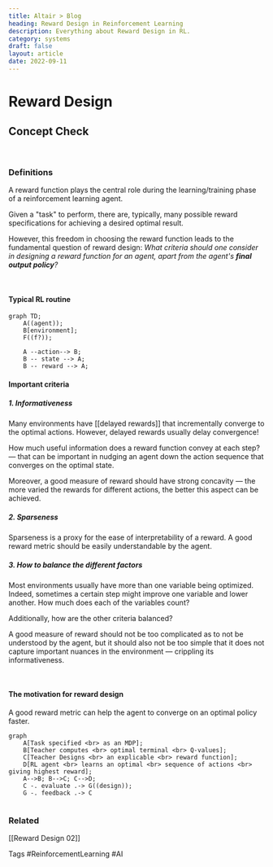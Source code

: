 ```yaml
---
title: Altair > Blog
heading: Reward Design in Reinforcement Learning
description: Everything about Reward Design in RL.
category: systems
draft: false
layout: article
date: 2022-09-11
---
```


# Reward Design

## Concept Check
 
 &nbsp;
 
### Definitions

A reward function plays the central role during the 
learning/training phase of a reinforcement learning agent. 

Given a "task" to perform, there are, typically, many possible 
reward specifications for achieving a desired optimal result.

However, this freedom in choosing the reward function leads to
the fundamental question of reward design: _What criteria should one consider in designing a reward function for an agent, apart from the agent's **final output policy**?_

&nbsp;

#### Typical RL routine

```mermaid
graph TD;
	A((agent));
	B[environment];
	F((f?));
	
	A --action--> B;
	B -- state --> A;
	B -- reward --> A;
```

#### Important criteria

##### 1. Informativeness

Many environments have [[delayed rewards]] that incrementally converge to the optimal actions. However, delayed rewards usually delay convergence!

How much useful information does a reward function convey at each step? &mdash; that can be important in nudging an agent down the action sequence that converges on the optimal state.

Moreover, a good measure of reward should have strong concavity
&mdash; the more varied the rewards for different actions, the better this aspect can be achieved.

##### 2. Sparseness

Sparseness is a proxy for the ease of interpretability of a reward.
A good reward metric should be easily understandable by the agent.

##### 3. How to balance the different factors

Most environments usually have more than one variable being optimized.
Indeed, sometimes a certain step might improve one variable and lower another. How much does each of the variables count?

Additionally, how are the other criteria balanced? 

A good measure of reward should not be too complicated as to not be understood by the agent, but it should also not be too simple that it does not capture important nuances in the environment &mdash; crippling its informativeness.

&nbsp;

#### The motivation for reward design

A good reward metric can help the agent to converge on an optimal policy faster.

```mermaid
graph 
	A[Task specified <br> as an MDP];
	B[Teacher computes <br> optimal terminal <br> Q-values];
	C[Teacher Designs <br> an explicable <br> reward function];
	D[RL agent <br> learns an optimal <br> sequence of actions <br> giving highest reward];
	A-->B; B-->C; C-->D;
	C -. evaluate .-> G((design));
	G -. feedback .-> C
	
```

### Related
[[Reward Design 02]]

Tags
#ReinforcementLearning 
#AI

